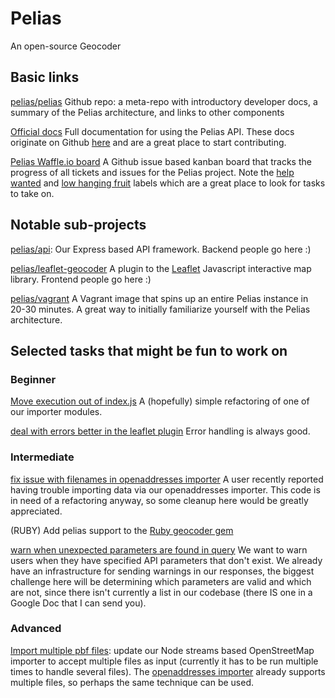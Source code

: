 # Pelias

An open-source Geocoder

## Basic links

[pelias/pelias](https://github.com/pelias/pelias) Github repo: a meta-repo with introductory
developer docs, a summary of the Pelias architecture, and links to other components

[Official docs](https://mapzen.com/documentation/search/) Full documentation for using the Pelias
API. These docs originate on Github [here](https://github.com/pelias/pelias-doc) and are a great
place to start contributing.

[Pelias Waffle.io board](https://waffle.io/pelias/pelias) A Github issue based kanban board that
tracks the progress of all tickets and issues for the Pelias project. Note the [help
wanted](https://waffle.io/pelias/pelias?label=help%20wanted) and [low hanging
fruit](https://waffle.io/pelias/pelias?label=low-hanging%20fruit) labels which are a great place to
look for tasks to take on.

## Notable sub-projects

[pelias/api](https://github.com/pelias/api): Our Express based API framework. Backend people go here
:)

[pelias/leaflet-geocoder](https://github.com/pelias/leaflet-geocoder) A plugin to the
[Leaflet](http://leafletjs.com/) Javascript interactive map library. Frontend people go here :)

[pelias/vagrant](https://github.com/pelias/vagrant) A Vagrant image that spins up an entire Pelias
instance in 20-30 minutes. A great way to initially familiarize yourself with the Pelias
architecture.

## Selected tasks that might be fun to work on

### Beginner

[Move execution out of index.js](https://github.com/pelias/openstreetmap/issues/37) A (hopefully)
simple refactoring of one of our importer modules.

[deal with errors better in the leaflet plugin](https://github.com/pelias/leaflet-geocoder/issues/38) Error handling is always good.

### Intermediate

[fix issue with filenames in openaddresses importer](https://github.com/pelias/openaddresses/issues/23) A user recently reported having trouble
importing data via our openaddresses importer. This code is in need of a refactoring anyway, so some
cleanup here would be greatly appreciated.

(RUBY) Add pelias support to the [Ruby geocoder gem](https://github.com/alexreisner/geocoder)

[warn when unexpected parameters are found in query](https://github.com/pelias/api/issues/279) We
want to warn users when they have specified API parameters that don't exist. We already have an
infrastructure for sending warnings in our responses, the biggest challenge here will be determining
which parameters are valid and which are not, since there isn't currently a list in our codebase
(there IS one in a Google Doc that I can send you).

### Advanced

[Import multiple pbf files](https://github.com/pelias/openstreetmap/issues/55): update our Node
streams based OpenStreetMap importer to accept multiple files as input (currently it has to be run
multiple times to handle several files). The [openaddresses importer](https://github.com/pelias/openaddresses/)
already supports multiple files, so perhaps the same technique can be used.
